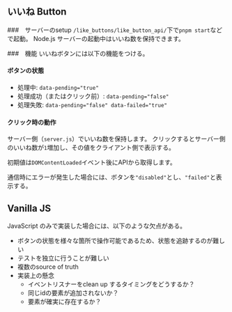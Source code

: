 ## いいね Button
###　サーバーのsetup
`/like_buttons/like_button_api/`下で`pnpm start`などで起動。
Node.js サーバーの起動中はいいね数を保持できます。

###　機能
いいねボタンには以下の機能をつける。
#### ボタンの状態
- 処理中: `data-pending="true"`
- 処理成功（またはクリック前）: `data-pending="false"`
- 処理失敗: `data-pending="false" data-failed="true"`

#### クリック時の動作
サーバー側（`server.js`）でいいね数を保持します。
クリックするとサーバー側のいいね数が`1`増加し、その値をクライアント側で表示する。

初期値は`DOMContentLoaded`イベント後にAPIから取得します。

通信時にエラーが発生した場合には、ボタンを`"disabled"`とし、`"failed"`と表示する。

## Vanilla JS
JavaScript のみで実装した場合には、以下のような欠点がある。
- ボタンの状態を様々な箇所で操作可能であるため、状態を追跡するのが難しい
- テストを独立に行うことが難しい
- 複数のsource of truth
- 実装上の懸念
  - イベントリスナーをclean up するタイミングをどうするか？
  - 同じidの要素が追加されないか？
  - 要素が確実に存在するか？